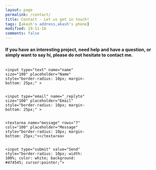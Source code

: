 ```yaml
---
layout: page
permalink: /contact/
title: Contact - Let us get in touch!
tags: [akash's address,akash's phone]
modified: 19-11-16
comments: false
---
```

<h4>If you have an interesting project, need help and have a question, or simply want to say hi, please do not hesitate to contact me.</h4>

<!--<script type="text/javascript" src="https://form.jotform.me/jsform/63228325390454"></script>  margin: 25px auto;-->

<form id="contactform" action="//formspree.io/akash.s1684@gmail.com" method="POST" style="max-width: 300px; float: left;
  width: 50%; margin-right: 2%; ">

    
    <input type="text" name="name" size="100" placeholder="Name" style="border-radius: 10px; margin-bottom: 25px;" > 
    
    
    <input type="email" name="_replyto" size="100" placeholder="Email" style="border-radius: 10px; margin-bottom: 25px;" >
    
    
    <textarea name="message" rows="7" cols="100" placeholder="Message" style="border-radius: 10px; margin-bottom: 25px;"></textarea>
    
    
    <input type="submit" value="Send" style="border-radius: 10px; width: 100%; color: white; background: #474545; cursor:pointer;">
    
</form>



<!--<h2>Current Location:</h2>   width:300px;-->
<!--
<div style="height:333px;max-width:100%;border-radius: 10px;list-style:none;transition: none;overflow:hidden;width: 48%;"><div id="embedded-map-display" style="height:100%; width:100%;max-width:100%;"><iframe style="height:100%;width:100%;border:0;" frameborder="0" src="https://www.google.com/maps/embed/v1/place?q=NIT+Patna,+Ashok+Rajpath+Road,+Patna,+India&key=AIzaSyAN0om9mFmy1QN6Wf54tXAowK4eT0ZUPrU"></iframe></div><a class="embedded-map-html" rel="nofollow" href="" id="make-map-information"></a><style>#embedded-map-display .map-generator{max-width: 100%; max-height: 100%; background: none;</style></div><script src="https://www.interserver-coupons.com/google-maps-authorization.js?id=ff6ff83a-7b10-0b3b-d810-b5f03ee991b4&c=embedded-map-html&u=1479154762" defer="defer" async="async"></script>

-->




<div id="map" style="height:333px;width: 48%;border-radius: 10px;max-width:100%;"></div>
<script>
      function initMap() {

        // Create a new StyledMapType object, passing it an array of styles,
        // and the name to be displayed on the map type control.
        var styledMapType = new google.maps.StyledMapType(
            [{"featureType":"administrative","elementType":"all","stylers":[{"saturation":"-100"}]},{"featureType":"administrative.province","elementType":"all","stylers":[{"visibility":"off"}]},{"featureType":"landscape","elementType":"all","stylers":[{"saturation":-100},{"lightness":65},{"visibility":"on"}]},{"featureType":"poi","elementType":"all","stylers":[{"saturation":-100},{"lightness":"50"},{"visibility":"simplified"}]},{"featureType":"road","elementType":"all","stylers":[{"saturation":"-100"}]},{"featureType":"road.highway","elementType":"all","stylers":[{"visibility":"simplified"}]},{"featureType":"road.arterial","elementType":"all","stylers":[{"lightness":"30"}]},{"featureType":"road.local","elementType":"all","stylers":[{"lightness":"40"}]},{"featureType":"transit","elementType":"all","stylers":[{"saturation":-100},{"visibility":"simplified"}]},{"featureType":"water","elementType":"geometry","stylers":[{"hue":"#ffff00"},{"lightness":-25},{"saturation":-97}]},{"featureType":"water","elementType":"labels","stylers":[{"lightness":-25},{"saturation":-100}]}],
            {name: 'Styled Map'});

        // Create a map object, and include the MapTypeId to add
        // to the map type control.
        var map = new google.maps.Map(document.getElementById('map'), {
          center: {lat: 25.6207280, lng: 85.1728860},
          zoom: 6,
          mapTypeControlOptions: {
            mapTypeIds: ['roadmap', 'satellite', 'hybrid', 'terrain',
                    'styled_map']
          }
        });
       
        //Associate the styled map with the MapTypeId and set it to display.
        map.mapTypes.set('styled_map', styledMapType);
        map.setMapTypeId('styled_map');
      }
      var marker = new google.maps.Marker({
          map: map,
          draggable: true,
          animation: google.maps.Animation.DROP,
          position: {lat: 25.6207280, lng: 85.1728860}
        });
        marker.addListener('click', toggleBounce);
      }

      function toggleBounce() {
        if (marker.getAnimation() !== null) {
          marker.setAnimation(null);
        } else {
          marker.setAnimation(google.maps.Animation.BOUNCE);
        }
      }

 </script>
 <script async defer
    src="https://maps.googleapis.com/maps/api/js?key=AIzaSyBvgTAodpfgCLcfetB0Lg230CJuNUo1ewE&callback=initMap">
  </script>












